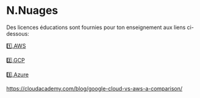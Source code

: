 # N.Nuages

Des licences éducations sont fournies pour ton enseignement aux liens ci-dessous:

[:one:.AWS](1.AWS)

[:two:.GCP](2.GCP)

[:three:.Azure](3.Azure)


https://cloudacademy.com/blog/google-cloud-vs-aws-a-comparison/
